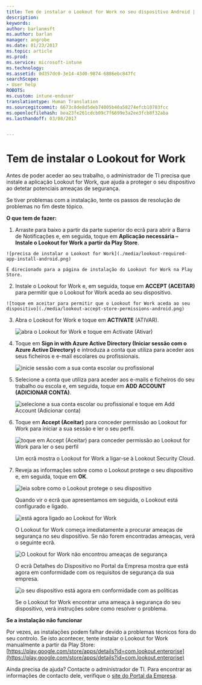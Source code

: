```yaml
---
title: Tem de instalar o Lookout for Work no seu dispositivo Android | Documentos da Microsoft
description: 
keywords: 
author: barlanmsft
ms.author: barlan
manager: angrobe
ms.date: 01/23/2017
ms.topic: article
ms.prod: 
ms.service: microsoft-intune
ms.technology: 
ms.assetid: 0d357dc0-3e14-43d0-9874-6886ebc847fc
searchScope:
- User help
ROBOTS: 
ms.custom: intune-enduser
translationtype: Human Translation
ms.sourcegitcommit: 6673c8de8d5deb74005b40a58274efcb10783fcc
ms.openlocfilehash: bea23fe261cdcb09c7f6699e3a2ee3fcb8f32aba
ms.lasthandoff: 03/08/2017


---
```


# <a name="you-need-to-install-lookout-for-work"></a>Tem de instalar o Lookout for Work

Antes de poder aceder ao seu trabalho, o administrador de TI precisa que instale a aplicação Lookout for Work, que ajuda a proteger o seu dispositivo ao detetar potenciais ameaças de segurança.

Se tiver problemas com a instalação, tente os passos de resolução de problemas no fim deste tópico.


**O que tem de fazer:**

1.    Arraste para baixo a partir da parte superior do ecrã para abrir a Barra de Notificações e, em seguida, toque em **Aplicação necessária – Instale o Lookout for Work a partir da Play Store**.

    ![precisa de instalar o Lookout for Work](./media/lookout-required-app-install-android.png)

    É direcionado para a página de instalação do Lookout for Work na Play Store.

2.    Instale o Lookout for Work e, em seguida, toque em **ACCEPT (ACEITAR)** para permitir que o Lookout for Work aceda ao seu dispositivo.

    ![toque em aceitar para permitir que o Lookout for Work aceda ao seu dispositivo](./media/lookout-accept-store-permissions-android.png)

3. Abra o Lookout for Work e toque em **ACTIVATE** (ATIVAR).

    ![abra o Lookout for Work e toque em Activate (Ativar)](./media/lookout-activate-button-android.png)

4. Toque em **Sign in with Azure Active Directory (Iniciar sessão com o Azure Active Directory)** e introduza a conta que utiliza para aceder aos seus ficheiros e e-mail escolares ou profissionais.

    ![inicie sessão com a sua conta escolar ou profissional](./media/lookout-sign-in-azure-android.png)

5. Selecione a conta que utiliza para aceder aos e-mails e ficheiros do seu trabalho ou escola e, em seguida, toque em **ADD ACCOUNT (ADICIONAR CONTA)**.

    ![selecione a sua conta escolar ou profissional e toque em Add Account (Adicionar conta)](./media/lookout-pick-account-android.png)

6. Toque em **Accept (Aceitar)** para conceder permissão ao Lookout for Work para iniciar a sua sessão e ler o seu perfil.

    ![toque em Accept (Aceitar) para conceder permissão ao Lookout for Work para ler o seu perfil](./media/lookout-needs-permission-to-view-profile-android.png)

    Um ecrã mostra o Lookout for Work a ligar-se à Lookout Security Cloud.

7. Reveja as informações sobre como o Lookout protege o seu dispositivo e, em seguida, toque em **OK**.

    ![leia sobre como o Lookout protege o seu dispositivo](./media/lookout-how-it-protects-your-device-android.png)

    Quando vir o ecrã que apresentamos em seguida, o Lookout está configurado e ligado.

    ![está agora ligado ao Lookout for Work](./media/lookout-you-are-now-connected-android.png)

    O Lookout for Work começa imediatamente a procurar ameaças de segurança no seu dispositivo. Se não forem encontradas ameaças, verá o seguinte ecrã.

    ![O Lookout for Work não encontrou ameaças de segurança](./media/lookout-scan-no-threats-found-android.png)

    O ecrã Detalhes do Dispositivo no Portal da Empresa mostra que está agora em conformidade com os requisitos de segurança da sua empresa.

    ![o seu dispositivo está agora em conformidade com as políticas](./media/lookout-device-now-compliant-android.png)

    Se o Lookout for Work encontrar uma ameaça à segurança do seu dispositivo, verá instruções sobre como resolver o problema.

**Se a instalação não funcionar**

Por vezes, as instalações podem falhar devido a problemas técnicos fora do seu controlo. Se isto acontecer, tente instalar o Lookout for Work manualmente a partir da Play Store: [https://play.google.com/store/apps/details?id=com.lookout.enterprise](https://play.google.com/store/apps/details?id=com.lookout.enterprise)

Ainda precisa de ajuda? Contacte o administrador de TI. Para encontrar as informações de contacto dele, verifique o [site do Portal da Empresa](http://portal.manage.microsoft.com).

